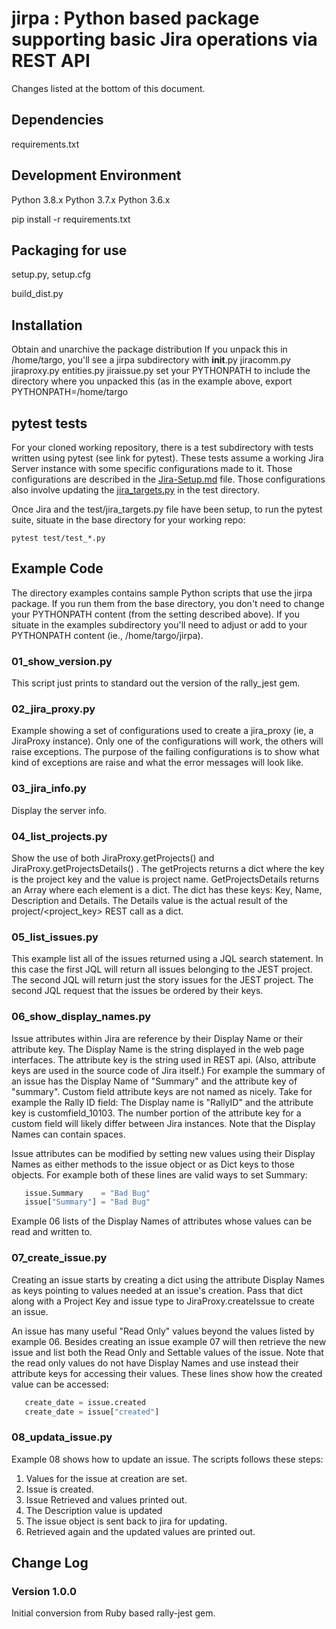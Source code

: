 # jirpa : Python based package supporting basic Jira operations via REST API

Changes listed at the bottom of this document.


## Dependencies

requirements.txt

## Development Environment 

Python 3.8.x
Python 3.7.x
Python 3.6.x

pip install -r requirements.txt

## Packaging for use

setup.py, setup.cfg

build_dist.py

## Installation

Obtain and unarchive the package distribution 
  If you unpack this in /home/targo, you'll see a jirpa subdirectory
    with __init__.py
         jiracomm.py
         jiraproxy.py
         entities.py
         jiraissue.py
set your PYTHONPATH to include the directory where you unpacked this
  (as in the example above, export PYTHONPATH=/home/targo


## pytest tests
For your cloned working repository, there is a test subdirectory with 
tests written using pytest (see link for pytest).
These tests assume a working Jira Server instance with some 
specific configurations made to it.
Those configurations are 
described in the [Jira-Setup.md](Jira-Setup.md) file.  Those configurations
also involve updating the [jira_targets.py](test/jira_targets.py) in the test directory.


Once Jira and the test/jira_targets.py file have been setup, to run the pytest suite, 
situate in the base directory for your working repo:

    pytest test/test_*.py
    
## Example Code

The directory examples contains sample Python scripts that use the jirpa package.
If you run them from the base directory, you don't need to change your PYTHONPATH
content (from the setting described above).  If you situate in the examples subdirectory
you'll need to adjust or add to your PYTHONPATH content (ie., /home/targo/jirpa).

### 01_show_version.py
This script just prints to standard out the version of the rally_jest gem.

### 02_jira_proxy.py
Example showing a set of configurations used to create a jira_proxy (ie, a JiraProxy instance). 
Only one of the configurations will work, the others will raise exceptions. The 
purpose of the failing configurations is to show what kind of exceptions are
raise and what the error messages will look like.

### 03_jira_info.py
Display the server info.

### 04_list_projects.py
Show the use of both JiraProxy.getProjects() and JiraProxy.getProjectsDetails() .
The getProjects returns a dict where the key is the project key and the value is
project name.  GetProjectsDetails returns an Array where each element is a dict.
The dict has these keys: Key, Name, Description and Details.  The Details value
is the actual result of the project/<project_key> REST call as a dict.

### 05_list_issues.py
This example list all of the issues returned using a JQL search statement.  In this
case the first JQL will return all issues belonging to the JEST project. The second
JQL will return just the story issues for the JEST project. The second JQL request that
the issues be ordered by their keys.

### 06_show_display_names.py
Issue attributes within Jira are reference by their Display Name or their attribute
key.  The Display Name is the string displayed in the web page interfaces. The attribute
key is the string used in REST api.  (Also, attribute keys are used in the source
code of Jira itself.)  For example the summary of an issue has the Display Name of
"Summary" and the attribute key of "summary".  Custom field attribute keys are not
named as nicely.  Take for example the Rally ID field:
The Display name is "RallyID" and the attribute key is customfield_10103.
The number portion of the attribute key for a custom field will likely differ 
between Jira instances.
Note that the Display Names can contain spaces.

Issue attributes can be modified by setting new values using their Display Names as
either methods to the issue object or as Dict keys to those objects.  For example both
of these lines are valid ways to set Summary:
```python
   issue.Summary    = "Bad Bug"
   issue["Summary"] = "Bad Bug"
```
Example 06 lists of the Display Names of attributes whose values can be read and written to.

### 07_create_issue.py
Creating an issue starts by creating a dict using the attribute Display Names as
keys pointing to values needed at an issue's creation.  Pass that dict along with
a Project Key and issue type to JiraProxy.createIssue to create an issue.

An issue has many useful "Read Only" values beyond the values listed by example 06.  Besides
creating an issue example 07 will then retrieve the new issue and list both the Read Only and
Settable values of the issue. Note that the read only values do not have Display Names and
use instead their attribute keys for accessing their values.  These lines show how the created
value can be accessed:
```python
   create_date = issue.created
   create_date = issue["created"]
```

### 08_updata_issue.py
Example 08 shows how to update an issue.  The scripts follows these steps:
 1. Values for the issue at creation are set.
 1. Issue is created.
 1. Issue Retrieved and values printed out.
 1. The Description value is updated
 1. The issue object is sent back to jira for updating.
 1. Retrieved again and the updated values are printed out.


## Change Log

### Version 1.0.0
Initial conversion from Ruby based rally-jest gem.



